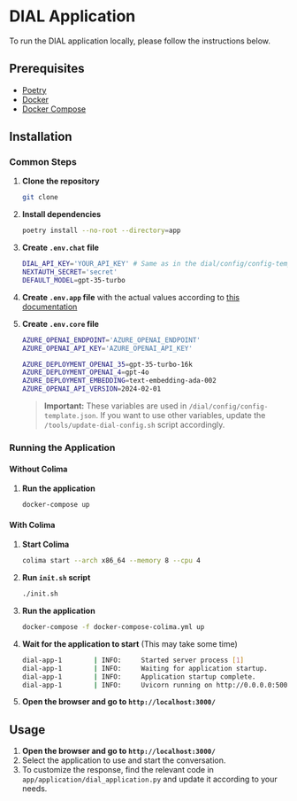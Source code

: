 
# DIAL Application

To run the DIAL application locally, please follow the instructions below.

## Prerequisites

- [Poetry](https://python-poetry.org/docs/)
- [Docker](https://docs.docker.com/get-docker/)
- [Docker Compose](https://docs.docker.com/compose/install/)

## Installation

### Common Steps

1. **Clone the repository**
    ```sh
    git clone
    ```

2. **Install dependencies**
    ```sh
    poetry install --no-root --directory=app
    ```

3. **Create `.env.chat` file** 
    ```sh
    DIAL_API_KEY='YOUR_API_KEY' # Same as in the dial/config/config-template.json
    NEXTAUTH_SECRET='secret'
    DEFAULT_MODEL=gpt-35-turbo
    ```

4. **Create `.env.app` file** with the actual values according to [this documentation](https://github.com/epam/ai-dial-core/blob/development/README.md)

5. **Create `.env.core` file**
    ```sh
    AZURE_OPENAI_ENDPOINT='AZURE_OPENAI_ENDPOINT'
    AZURE_OPENAI_API_KEY='AZURE_OPENAI_API_KEY'

    AZURE_DEPLOYMENT_OPENAI_35=gpt-35-turbo-16k
    AZURE_DEPLOYMENT_OPENAI_4=gpt-4o
    AZURE_DEPLOYMENT_EMBEDDING=text-embedding-ada-002
    AZURE_OPENAI_API_VERSION=2024-02-01
    ```

   > **Important:** These variables are used in `/dial/config/config-template.json`. If you want to use other variables, update the `/tools/update-dial-config.sh` script accordingly.

### Running the Application

#### Without Colima

1. **Run the application**
    ```sh
    docker-compose up
    ```

#### With Colima

1. **Start Colima**
    ```sh
    colima start --arch x86_64 --memory 8 --cpu 4
    ```

2. **Run `init.sh` script**
    ```sh
    ./init.sh
    ```

3. **Run the application**
    ```sh
    docker-compose -f docker-compose-colima.yml up
    ```

4. **Wait for the application to start** (This may take some time)
    ```sh
    dial-app-1        | INFO:     Started server process [1]
    dial-app-1        | INFO:     Waiting for application startup.
    dial-app-1        | INFO:     Application startup complete.
    dial-app-1        | INFO:     Uvicorn running on http://0.0.0.0:5002 (Press CTRL+C to quit)
    ```

5. **Open the browser and go to `http://localhost:3000/`**


## Usage

1. **Open the browser and go to `http://localhost:3000/`**
2. Select the application to use and start the conversation.
3. To customize the response, find the relevant code in `app/application/dial_application.py` and update it according to your needs.

